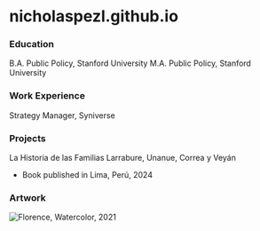 # nicholaspezl.github.io
### Education
B.A. Public Policy, Stanford University
M.A. Public Policy, Stanford University

### Work Experience
Strategy Manager, Syniverse

### Projects
La Historia de las Familias Larrabure, Unanue, Correa y Veyán
- Book published in Lima, Perú, 2024

### Artwork
![Florence, Watercolor, 2021](https://github.com/nicholaspezl/nicholaspezl.github.io/blob/main/assets/IMG_9864.JPG)
